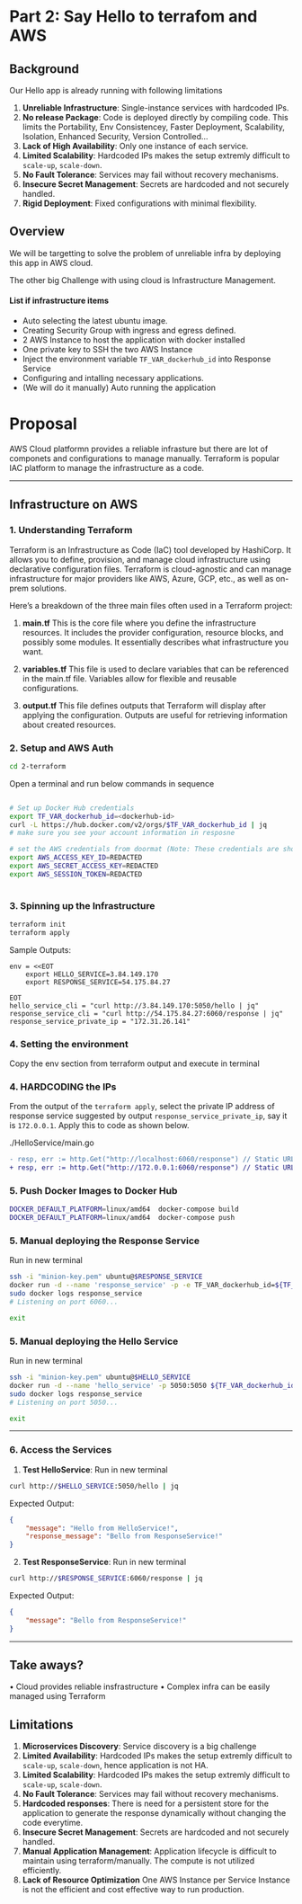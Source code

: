 
# Part 2: Say Hello to terrafom and AWS

## Background

Our Hello app is already running with following limitations
1. **Unreliable Infrastructure**: Single-instance services with hardcoded IPs.
2. **No release Package**: Code is deployed directly by compiling code. This limits the Portability, Env Consistencey, Faster Deployment, Scalability, Isolation, Enhanced Security, Version Controlled...
3. **Lack of High Availability**: Only one instance of each service.
4. **Limited Scalability**: Hardcoded IPs makes the setup extremly difficult to `scale-up`, `scale-down`.
5. **No Fault Tolerance**: Services may fail without recovery mechanisms.
6. **Insecure Secret Management**: Secrets are hardcoded and not securely handled.
7. **Rigid Deployment**: Fixed configurations with minimal flexibility.


## Overview
We will be targetting to solve the problem of unreliable infra by deploying this app in AWS cloud.

The other big Challenge with using cloud is Infrastructure Management.
#### List if infrastructure items
- Auto selecting the latest ubuntu image.
- Creating Security Group with ingress and egress defined.
- 2 AWS Instance to host the application with docker installed
- One private key to SSH the two AWS Instance
- Inject the environment variable `TF_VAR_dockerhub_id` into Response Service
- Configuring and intalling necessary applications.
- (We will do it manually) Auto running the application

# Proposal
AWS Cloud platformn provides a reliable infrasture but there are lot of componets and configurations to manage manually. Terraform is popular IAC platform to manage the infrastructure as a code.

---

## Infrastructure on AWS

### 1. **Understanding Terraform**
Terraform is an Infrastructure as Code (IaC) tool developed by HashiCorp. It allows you to define, provision, and manage cloud infrastructure using declarative configuration files. Terraform is cloud-agnostic and can manage infrastructure for major providers like AWS, Azure, GCP, etc., as well as on-prem solutions.

Here’s a breakdown of the three main files often used in a Terraform project:

1. **main.tf**
This is the core file where you define the infrastructure resources. It includes the provider configuration, resource blocks, and possibly some modules. It essentially describes what infrastructure you want.

2. **variables.tf**
This file is used to declare variables that can be referenced in the main.tf file. Variables allow for flexible and reusable configurations.

3. **output.tf**
This file defines outputs that Terraform will display after applying the configuration. Outputs are useful for retrieving information about created resources.

### 2. **Setup and AWS Auth**
```bash
cd 2-terraform
```

Open a terminal and run below commands in sequence
```bash

# Set up Docker Hub credentials  
export TF_VAR_dockerhub_id=<dockerhub-id>
curl -L https://hub.docker.com/v2/orgs/$TF_VAR_dockerhub_id | jq
# make sure you see your account information in resposne

# set the AWS credentials from doormat (Note: These credentials are short lived hence you may need to redo this steps)
export AWS_ACCESS_KEY_ID=REDACTED
export AWS_SECRET_ACCESS_KEY=REDACTED
export AWS_SESSION_TOKEN=REDACTED
                  
```

### 3. **Spinning up the Infrastructure**

```bash
terraform init
terraform apply

```

Sample Outputs:
```
env = <<EOT
    export HELLO_SERVICE=3.84.149.170
    export RESPONSE_SERVICE=54.175.84.27

EOT
hello_service_cli = "curl http://3.84.149.170:5050/hello | jq"
response_service_cli = "curl http://54.175.84.27:6060/response | jq"
response_service_private_ip = "172.31.26.141"
```

### 4. **Setting the environment**
Copy the env section from terraform output and execute in terminal

### 4. **HARDCODING the IPs**
From the output of the `terraform apply`, select the private IP address of response service suggested by output `response_service_private_ip`, say it is `172.0.0.1`. 
Apply this to code as shown below.

./HelloService/main.go 
```diff
- resp, err := http.Get("http://localhost:6060/response") // Static URL
+ resp, err := http.Get("http://172.0.0.1:6060/response") // Static URL

```

### 5. **Push Docker Images to Docker Hub**

```bash
DOCKER_DEFAULT_PLATFORM=linux/amd64  docker-compose build
DOCKER_DEFAULT_PLATFORM=linux/amd64  docker-compose push
```

### 5. **Manual deploying the Response Service**
Run in new terminal
```bash
ssh -i "minion-key.pem" ubuntu@$RESPONSE_SERVICE
docker run -d --name 'response_service' -p -e TF_VAR_dockerhub_id=${TF_VAR_dockerhub_id} 6060:6060 ${TF_VAR_dockerhub_id}/responseservice:latest
sudo docker logs response_service
# Listening on port 6060...

exit
```


### 5. **Manual deploying the Hello Service**
Run in new terminal
```bash
ssh -i "minion-key.pem" ubuntu@$HELLO_SERVICE
docker run -d --name 'hello_service' -p 5050:5050 ${TF_VAR_dockerhub_id}/responseservice:latest
sudo docker logs response_service
# Listening on port 5050...

exit
```

---


### 6. **Access the Services**

1. **Test HelloService**:
Run in new terminal
```bash
curl http://$HELLO_SERVICE:5050/hello | jq
```

Expected Output:
```json
{
    "message": "Hello from HelloService!",
    "response_message": "Bello from ResponseService!"
}
```

2. **Test ResponseService**:
Run in new terminal
```bash
curl http://$RESPONSE_SERVICE:6060/response | jq
```

Expected Output:
```json
{
    "message": "Bello from ResponseService!"
}
```

---

## Take aways?
  • Cloud provides reliable insfrastructure
  • Complex infra can be easily managed using Terraform


## Limitations
1. **Microservices Discovery**: Service discovery is a big challenge
2. **Limited Availability**: Hardcoded IPs makes the setup extremly difficult to `scale-up`, `scale-down`, hence application is not HA.
3. **Limited Scalability**: Hardcoded IPs makes the setup extremly difficult to `scale-up`, `scale-down`.
4. **No Fault Tolerance**: Services may fail without recovery mechanisms.
5. **Hardcoded responses**: There is need for a persistent store for the application to generate the response dynamically without changing the code everytime.
6. **Insecure Secret Management**: Secrets are hardcoded and not securely handled.
7. **Manual Application Management**: Application lifecycle is difficult to maintain using terraform/manually. The compute is not utilized efficiently.
8. **Lack of Resource Optimization** One AWS Instance per Service Instance is not the efficient and cost effective way to run production.